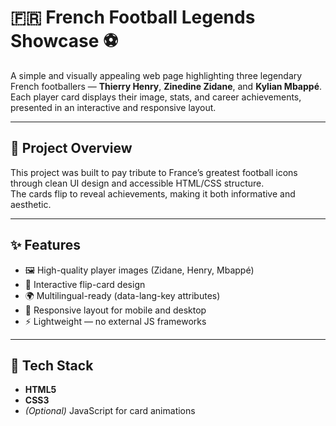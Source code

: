# 🇫🇷 French Football Legends Showcase ⚽

A simple and visually appealing web page highlighting three legendary French footballers — **Thierry Henry**, **Zinedine Zidane**, and **Kylian Mbappé**.  
Each player card displays their image, stats, and career achievements, presented in an interactive and responsive layout.

---

## 🧠 Project Overview

This project was built to pay tribute to France’s greatest football icons through clean UI design and accessible HTML/CSS structure.  
The cards flip to reveal achievements, making it both informative and aesthetic.

---

## ✨ Features

- 🖼️ High-quality player images (Zidane, Henry, Mbappé)  
- 🎴 Interactive flip-card design  
- 🌍 Multilingual-ready (data-lang-key attributes)  
- 📱 Responsive layout for mobile and desktop  
- ⚡ Lightweight — no external JS frameworks

---

## 🧩 Tech Stack

- **HTML5**  
- **CSS3**  
- *(Optional)* JavaScript for card animations
